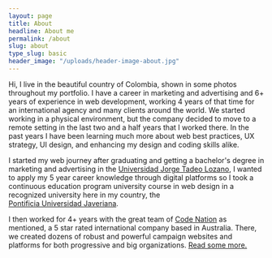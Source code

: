 ```yaml
---
layout: page
title: About
headline: About me
permalink: /about
slug: about
type_slug: basic
header_image: "/uploads/header-image-about.jpg"
---
```


Hi, I live in the beautiful country of Colombia, shown in some photos throughout my portfolio. I have a career in marketing and advertising and 6+ years of experience in web development, working 4 years of that time for an international agency and many clients around the world. We started working in a physical environment, but the company decided to move to a remote setting in the last two and a half years that I worked there.<!-- This meant I have a very good working set-up at home.--> In the past years I have been learning much more about web best practices, UX strategy, UI design, and enhancing my design and coding skills alike.

I started my web journey after graduating and getting a bachelor's degree in marketing and advertising in the <a href="https://www.utadeo.edu.co/es" target="blank">Universidad&nbsp;Jorge&nbsp;Tadeo&nbsp;Lozano</a>, I wanted to apply my 5 year career knowledge through digital platforms so I took a continuous education program university course in web design  in a recognized university here in my country, the <a href="https://www.javeriana.edu.co/home" target="blank">Pontificia&nbsp;Universidad&nbsp;Javeriana</a>.

I then worked for 4+ years with the great team of <a href="https://www.codenation.com/" target="blank">Code&nbsp;Nation</a> as mentioned, a 5 star rated international company based in Australia. There, we created dozens of robust and powerful campaign websites and platforms for both progressive and big organizations. <a href="/projects">Read&nbsp;some&nbsp;more.</a> <!--we had a couple of occations  where all the team could get together.-->